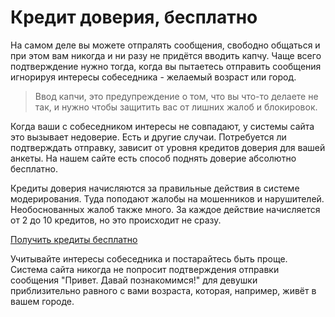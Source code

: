 # Кредит доверия, бесплатно

На самом деле вы можете отпралять сообщения, свободно общаться и при этом вам никогда и ни разу не придётся вводить капчу.
Чаще всего подтверждение нужно тогда, когда вы пытаетесь отправить сообщения игнорируя интересы собеседника - желаемый возраст или город.

> Ввод капчи, это предупреждение о том, что вы что-то делаете не так, и нужно чтобы защитить вас от лишних жалоб и блокировок.

Когда ваши с собеседником интересы не совпадают, у системы сайта это вызывает недоверие. Есть и другие случаи. Потребуется ли подтверждать отправку, зависит от уровня кредитов доверия для вашей анкеты. На нашем сайте есть способ поднять доверие абсолютно бесплатно.

Кредиты доверия начисляются за правильные действия в системе модерирования. Туда поподают жалобы на мошенников и нарушителей. Необоснованных жалоб также много. За каждое действие начисляется от 2 до 10 кредитов, но это происходит не сразу.

<a class="btn btn-primary" href="#protect">Получить кредиты бесплатно</a>

Учитывайте интересы собеседника и постарайтесь быть проще. Система сайта никогда не попросит подтверждения отправки сообщения "Привет. Давай познакомимся!" для девушки приблизительно равного с вами возраста, которая, например, живёт в вашем городе.

